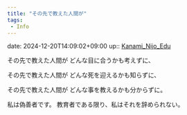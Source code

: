```yaml
---
title: "その先で教えた人間が"
tags:
 - Info
---
```


date: 2024-12-20T14:09:02+09:00
up:: [Kanami_Nijo_Edu](Bar/Novel/Nacaria/Kanami_Nijo_Edu.md)

その先で教えた人間が
どんな目に合うかも考えずに、

その先で教えた人間が
どんな死を迎えるかも知らずに、

その先で教えた人間が
どんな事を教えるかも分からずに。

私は偽善者です。
教育者である限り、私はそれを辞められない。